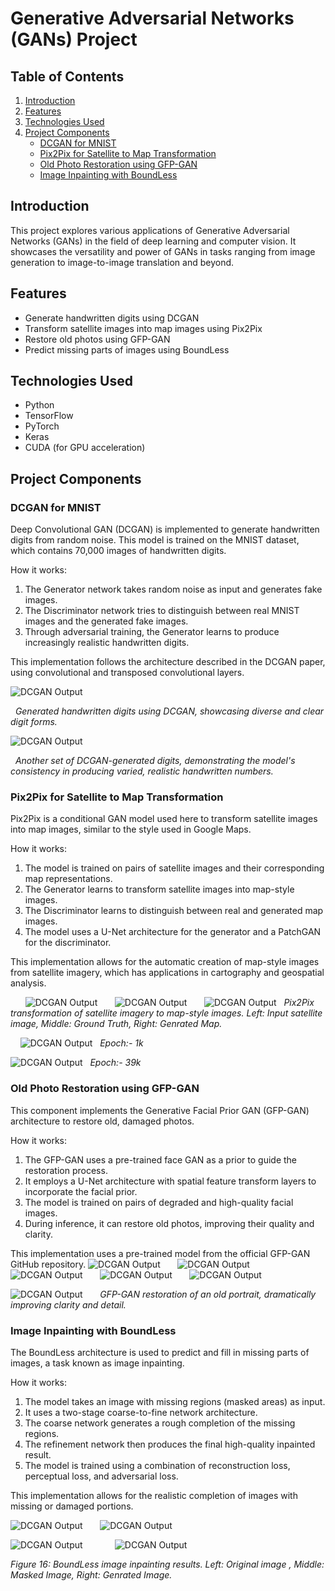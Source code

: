 # Generative Adversarial Networks (GANs) Project

## Table of Contents

1. [Introduction](#introduction)
2. [Features](#features)
3. [Technologies Used](#technologies-used)
4. [Project Components](#project-components)
   - [DCGAN for MNIST](#dcgan-for-mnist)
   - [Pix2Pix for Satellite to Map Transformation](#pix2pix-for-satellite-to-map-transformation)
   - [Old Photo Restoration using GFP-GAN](#old-photo-restoration-using-gfp-gan)
   - [Image Inpainting with BoundLess](#image-inpainting-with-boundless)



## Introduction

This project explores various applications of Generative Adversarial Networks (GANs) in the field of deep learning and computer vision. It showcases the versatility and power of GANs in tasks ranging from image generation to image-to-image translation and beyond.

## Features

- Generate handwritten digits using DCGAN
- Transform satellite images into map images using Pix2Pix
- Restore old photos using GFP-GAN
- Predict missing parts of images using BoundLess

## Technologies Used

- Python
- TensorFlow
- PyTorch
- Keras
- CUDA (for GPU acceleration)

## Project Components

### DCGAN for MNIST

Deep Convolutional GAN (DCGAN) is implemented to generate handwritten digits from random noise. This model is trained on the MNIST dataset, which contains 70,000 images of handwritten digits.

How it works:

1. The Generator network takes random noise as input and generates fake images.
2. The Discriminator network tries to distinguish between real MNIST images and the generated fake images.
3. Through adversarial training, the Generator learns to produce increasingly realistic handwritten digits.

This implementation follows the architecture described in the DCGAN paper, using convolutional and transposed convolutional layers.

![DCGAN Output](./Number%20Genrator/WGAN1.png)

&nbsp;
_Generated handwritten digits using DCGAN, showcasing diverse and clear digit forms._
&nbsp;
&nbsp;

![DCGAN Output](./Number%20Genrator/WGAN2.png)

&nbsp;
_Another set of DCGAN-generated digits, demonstrating the model's consistency in producing varied, realistic handwritten numbers._
&nbsp;
&nbsp;

<!-- ![DCGAN Output](./Number%20Genrator/DCGAN.png) -->
<!-- ![DCGAN Output](./Number%20Genrator/) -->

### Pix2Pix for Satellite to Map Transformation

Pix2Pix is a conditional GAN model used here to transform satellite images into map images, similar to the style used in Google Maps.

How it works:

1. The model is trained on pairs of satellite images and their corresponding map representations.
2. The Generator learns to transform satellite images into map-style images.
3. The Discriminator learns to distinguish between real and generated map images.
4. The model uses a U-Net architecture for the generator and a PatchGAN for the discriminator.

This implementation allows for the automatic creation of map-style images from satellite imagery, which has applications in cartography and geospatial analysis.

<!-- ![DCGAN Output](./Pix2pix/Discriminator.png)
&nbsp;
&nbsp;
&nbsp;
![DCGAN Output](./Pix2pix/genrator.png)
&nbsp;
&nbsp;
&nbsp;
![DCGAN Output](./Pix2pix/model.png) -->

&nbsp;
&nbsp;
&nbsp;
![DCGAN Output](./Pix2pix/result.png)
&nbsp;
&nbsp;
&nbsp;
![DCGAN Output](./Pix2pix/result2.png)
&nbsp;
&nbsp;
&nbsp;
![DCGAN Output](./Pix2pix/result3.png)
&nbsp;
_Pix2Pix transformation of satellite imagery to map-style images. Left: Input satellite image, Middle: Ground Truth, Right: Genrated Map._

&nbsp;
&nbsp;
![DCGAN Output](<./Pix2pix/result_pix2pix_step_0%20(1).png>)
&nbsp;
_Epoch:- 1k_
&nbsp;
&nbsp;

<!-- ![DCGAN Output](./Pix2pix/result_pix2pix_step_39000.png) -->

![DCGAN Output](./Pix2pix/Screenshot%20from%202024-07-11%2019-49-29.png)
&nbsp;
_Epoch:- 39k_
&nbsp;
&nbsp;

<!-- ![DCGAN Output](./Pix2pix/Screenshot%20from%202024-07-11%2019-54-48.png) -->

### Old Photo Restoration using GFP-GAN

This component implements the Generative Facial Prior GAN (GFP-GAN) architecture to restore old, damaged photos.

How it works:

1. The GFP-GAN uses a pre-trained face GAN as a prior to guide the restoration process.
2. It employs a U-Net architecture with spatial feature transform layers to incorporate the facial prior.
3. The model is trained on pairs of degraded and high-quality facial images.
4. During inference, it can restore old photos, improving their quality and clarity.

This implementation uses a pre-trained model from the official GFP-GAN GitHub repository.
![DCGAN Output](./GFP-GANPhotoRestoration/results/cmp/1_00.png)
&nbsp;
&nbsp;
&nbsp;
![DCGAN Output](./GFP-GANPhotoRestoration/results/cmp/1_01.png)
&nbsp;
&nbsp;
&nbsp;
![DCGAN Output](./GFP-GANPhotoRestoration/results/cmp/2_00.png)
&nbsp;
&nbsp;
&nbsp;
![DCGAN Output](./GFP-GANPhotoRestoration/results/cmp/2_01.png)
&nbsp;
&nbsp;
&nbsp;
![DCGAN Output](./GFP-GANPhotoRestoration/results/cmp/2_03.png)
&nbsp;
&nbsp;
&nbsp;

![DCGAN Output](./GFP-GANPhotoRestoration/results/cmp/6_00.png)
&nbsp;
&nbsp;
&nbsp;
_GFP-GAN restoration of an old portrait, dramatically improving clarity and detail._

### Image Inpainting with BoundLess

The BoundLess architecture is used to predict and fill in missing parts of images, a task known as image inpainting.

How it works:

1. The model takes an image with missing regions (masked areas) as input.
2. It uses a two-stage coarse-to-fine network architecture.
3. The coarse network generates a rough completion of the missing regions.
4. The refinement network then produces the final high-quality inpainted result.
5. The model is trained using a combination of reconstruction loss, perceptual loss, and adversarial loss.

This implementation allows for the realistic completion of images with missing or damaged portions.

<!-- ![DCGAN Output](./Boundless/BoundlessTest.jpg) -->
<!-- &nbsp;
&nbsp;
&nbsp; -->

![DCGAN Output](./Boundless/Result.png)
&nbsp;
&nbsp;
&nbsp;
![DCGAN Output](./Boundless/result2.png)
&nbsp;
&nbsp;
&nbsp;

![DCGAN Output](./Boundless/ressult3.png)
&nbsp;
&nbsp;
&nbsp;
&nbsp;
&nbsp;
&nbsp;
![DCGAN Output](./Boundless/result4.png)

_Figure 16: BoundLess image inpainting results. Left: Original image , Middle: Masked Image, Right: Genrated Image._

<!-- &nbsp;
&nbsp;
&nbsp;
![DCGAN Output](./Boundless/test2.jpeg)
&nbsp;
&nbsp;
&nbsp;
![DCGAN Output](./Boundless/test4.jpeg)
&nbsp;
&nbsp;
&nbsp;
![DCGAN Output](./Boundless/test3.jpeg) -->


